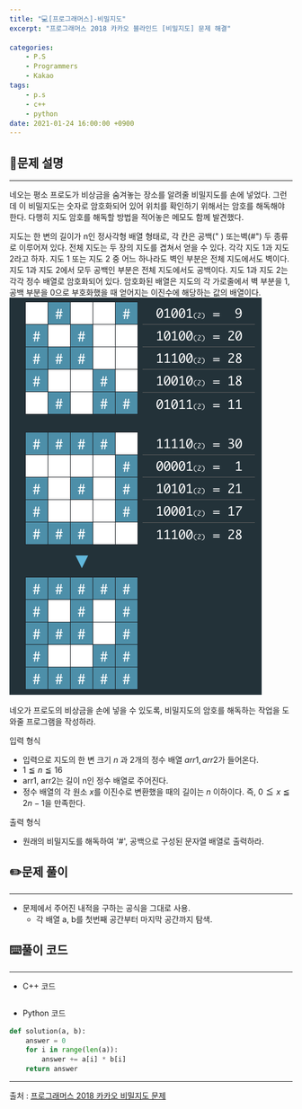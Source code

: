 ```yaml
---
title: "💻[프로그래머스]-비밀지도"
excerpt: "프로그래머스 2018 카카오 블라인드 [비밀지도] 문제 해결"

categories:
    - P.S
    - Programmers
    - Kakao
tags:
    - p.s
    - c++
    - python
date: 2021-01-24 16:00:00 +0900
---
```

## 📖문제 설명
---
네오는 평소 프로도가 비상금을 숨겨놓는 장소를 알려줄 비밀지도를 손에 넣었다. 그런데 이 비밀지도는 숫자로 암호화되어 있어 위치를 확인하기 위해서는 암호를 해독해야 한다. 다행히 지도 암호를 해독할 방법을 적어놓은 메모도 함께 발견했다.

지도는 한 변의 길이가 n인 정사각형 배열 형태로, 각 칸은 공백(" ) 또는벽(#") 두 종류로 이루어져 있다.
전체 지도는 두 장의 지도를 겹쳐서 얻을 수 있다. 각각 지도 1과 지도 2라고 하자. 지도 1 또는 지도 2 중 어느 하나라도 벽인 부분은 전체 지도에서도 벽이다. 지도 1과 지도 2에서 모두 공백인 부분은 전체 지도에서도 공백이다.
지도 1과 지도 2는 각각 정수 배열로 암호화되어 있다.
암호화된 배열은 지도의 각 가로줄에서 벽 부분을 1, 공백 부분을 0으로 부호화했을 때 얻어지는 이진수에 해당하는 값의 배열이다.
![secretmap](assets/img/programmers/secret8.png)

네오가 프로도의 비상금을 손에 넣을 수 있도록, 비밀지도의 암호를 해독하는 작업을 도와줄 프로그램을 작성하라.

입력 형식
- 입력으로 지도의 한 변 크기 $n$ 과 2개의 정수 배열 $arr1, arr2$가 들어온다.
- $1 ≦ n ≦ 16$
- arr1, arr2는 길이 n인 정수 배열로 주어진다.
- 정수 배열의 각 원소 $x$를 이진수로 변환했을 때의 길이는 $n$ 이하이다. 즉, $0 ≦ x ≦ 2n - 1$을 만족한다.

출력 형식
- 원래의 비밀지도를 해독하여 '#', 공백으로 구성된 문자열 배열로 출력하라.

## ✏️문제 풀이
___
- 문제에서 주어진 내적을 구하는 공식을 그대로 사용.
  - 각 배열 a, b를 첫번째 공간부터 마지막 공간까지 탐색.

## ⌨️풀이 코드
---
- C++ 코드

```cpp

```

- Python 코드

```python
def solution(a, b):
    answer = 0
    for i in range(len(a)):
        answer += a[i] * b[i]
    return answer
```
-----
출처 : [프로그래머스 2018 카카오 비밀지도 문제](https://programmers.co.kr/learn/courses/30/lessons/17681)